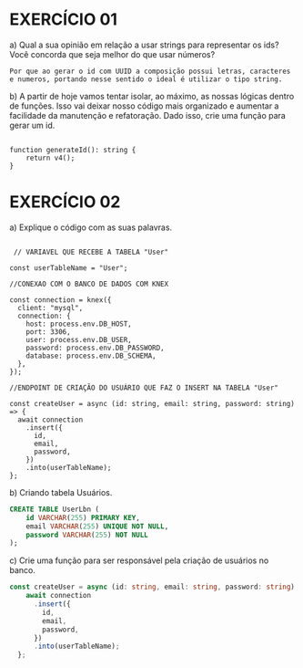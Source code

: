 # EXERCÍCIO 01

a) Qual a sua opinião em relação a usar strings para representar os ids? Você concorda que seja melhor do que usar números?
~~~
Por que ao gerar o id com UUID a composição possui letras, caracteres e numeros, portando nesse sentido o ideal é utilizar o tipo string.
~~~

b) A partir de hoje vamos tentar isolar, ao máximo, as nossas lógicas dentro de funções. Isso vai deixar nosso código mais organizado e aumentar a facilidade da manutenção e refatoração. Dado isso, crie uma função para gerar um id.

~~~

function generateId(): string {
    return v4();
}

~~~

# EXERCÍCIO 02 

a) Explique o código com as suas palavras.
~~~

 // VARIAVEL QUE RECEBE A TABELA "User"

const userTableName = "User";   

//CONEXAO COM O BANCO DE DADOS COM KNEX

const connection = knex({  
  client: "mysql",
  connection: {
    host: process.env.DB_HOST,
    port: 3306,
    user: process.env.DB_USER,
    password: process.env.DB_PASSWORD,
    database: process.env.DB_SCHEMA,
  },
});

//ENDPOINT DE CRIAÇÃO DO USUÁRIO QUE FAZ O INSERT NA TABELA "User"

const createUser = async (id: string, email: string, password: string) => {
  await connection 
    .insert({
      id,
      email,
      password,
    })
    .into(userTableName);
};

~~~


b) Criando tabela Usuários.

~~~sql
CREATE TABLE UserLbn (
	id VARCHAR(255) PRIMARY KEY,
    email VARCHAR(255) UNIQUE NOT NULL,
    password VARCHAR(255) NOT NULL
);
~~~

c) Crie uma função para ser responsável pela criação de usuários no banco.

~~~typescript
const createUser = async (id: string, email: string, password: string) => {
    await connection
      .insert({
        id,
        email,
        password,
      })
      .into(userTableName);
  };
~~~
